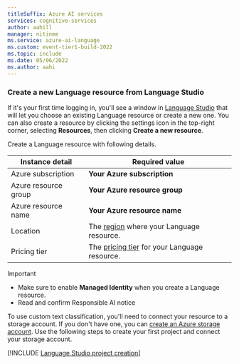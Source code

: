 ```yaml
---
titleSuffix: Azure AI services
services: cognitive-services
author: aahill
manager: nitinme
ms.service: azure-ai-language
ms.custom: event-tier1-build-2022
ms.topic: include
ms.date: 05/06/2022
ms.author: aahi
---
```



### Create a new Language resource from Language Studio

If it's your first time logging in, you'll see a window in [Language Studio](https://aka.ms/languageStudio) that will let you choose an existing Language resource or create a new one. You can also create a resource by clicking the settings icon in the top-right corner, selecting **Resources**, then clicking **Create a new resource**.

Create a Language resource with following details.

|Instance detail  |Required value  |
|---------|---------|
|Azure subscription| **Your Azure subscription**|
|Azure resource group| **Your Azure resource group**|
|Azure resource name| **Your Azure resource name**|
|Location | The [region](../../service-limits.md#regional-availability) where your Language resource.      |
|Pricing tier     | The [pricing tier](../../service-limits.md#language-resource-limits) for your Language resource.        |

> [!IMPORTANT]
> * Make sure to enable **Managed Identity** when you create a Language resource. 
> * Read and confirm Responsible AI notice

To use custom text classification, you'll need to connect your resource to a storage account. If you don't have one, you can  [create an Azure storage account](../../../../../storage/common/storage-account-create.md). Use the following steps to create your first project and connect your storage account.

[!INCLUDE [Language Studio project creation](create-project.md)]
